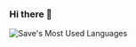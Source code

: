 ### Hi there 👋

![Save's Most Used Languages](https://github-readme-stats.vercel.app/api?username=save-sut&show_icons=true&count_private=true&theme=dracula)

<!--
**save-sut/save-sut** is a ✨ _special_ ✨ repository because its `README.md` (this file) appears on your GitHub profile.

Here are some ideas to get you started:

- 🔭 I’m currently working on ...
- 🌱 I’m currently learning ...
- 👯 I’m looking to collaborate on ...
- 🤔 I’m looking for help with ...
- 💬 Ask me about ...
- 📫 How to reach me: ...
- 😄 Pronouns: ...
- ⚡ Fun fact: ...
-->
